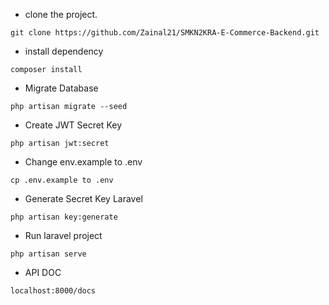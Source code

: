 -   clone the project.

```
git clone https://github.com/Zainal21/SMKN2KRA-E-Commerce-Backend.git
```

-  install dependency 

```
composer install
```
- Migrate Database
```
php artisan migrate --seed
```

- Create JWT Secret Key
```
php artisan jwt:secret
```

- Change env.example to .env 

```
cp .env.example to .env
```

- Generate Secret Key Laravel 
```
php artisan key:generate
```

- Run laravel project
```
php artisan serve
```

- API DOC
```
localhost:8000/docs
```
